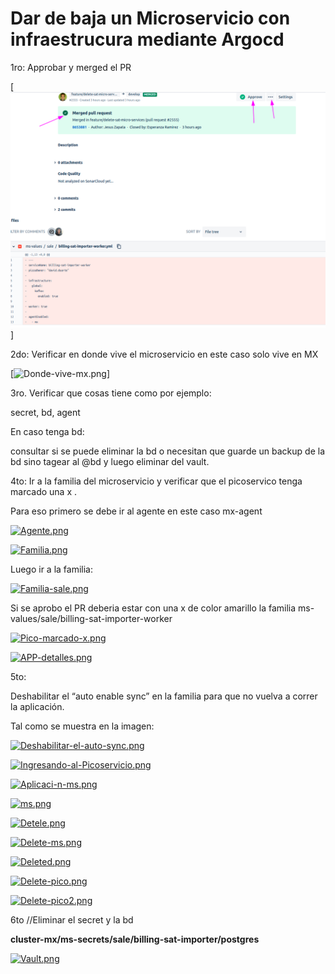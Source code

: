 # Dar de baja un Microservicio con infraestrucura mediante Argocd

1ro: Approbar y merged el PR

[![Approve-PR.png](imagenes/Approve-PR.png)]

2do: Verificar en donde vive el microservicio  en este caso solo vive en MX

[![Donde-vive-mx.png](https://i.postimg.cc/Y2hXNpwC/Donde-vive-mx.png)]

3ro. Verificar que cosas tiene como por ejemplo:

secret, bd, agent 

En caso tenga bd:

consultar si se puede eliminar la bd o necesitan que guarde un backup de la bd sino tagear al @bd y luego eliminar del vault.

4to: Ir a la familia del microservicio y verificar que el picoservico tenga marcado una x .

Para eso primero se debe ir al agente en este caso mx-agent

[![Agente.png](https://i.postimg.cc/rsXttCkW/Agente.png)](https://postimg.cc/qhw7PKgM)


[![Familia.png](https://i.postimg.cc/tRNg5Hd8/Familia.png)](https://postimg.cc/mhhRLJ5S)

Luego ir a la familia:

[![Familia-sale.png](https://i.postimg.cc/6qbJmzp4/Familia-sale.png)](https://postimg.cc/Cn8QZGDw)

Si se aprobo el PR deberia estar con una x de color amarillo la familia ms-values/sale/billing-sat-importer-worker

[![Pico-marcado-x.png](https://i.postimg.cc/m2154Td5/Pico-marcado-x.png)](https://postimg.cc/w7HVcYYX)

[![APP-detalles.png](https://i.postimg.cc/5ysYkcz5/APP-detalles.png)](https://postimg.cc/SYzxJvDj)

5to:

 Deshabilitar el “auto enable sync” en la familia para que no vuelva a correr la aplicación.

Tal como se muestra en la imagen:

[![Deshabilitar-el-auto-sync.png](https://i.postimg.cc/gk06LJ9g/Deshabilitar-el-auto-sync.png)](https://postimg.cc/bdKvKqwn)

[![Ingresando-al-Picoservicio.png](https://i.postimg.cc/y8mBVmft/Ingresando-al-Picoservicio.png)](https://postimg.cc/ZW5XHdzx)

[![Aplicaci-n-ms.png](https://i.postimg.cc/Wbjc5Fp7/Aplicaci-n-ms.png)](https://postimg.cc/dDWf10y7)

[![ms.png](https://i.postimg.cc/XYR8gF4j/ms.png)](https://postimg.cc/v4vfY44k)

[![Detele.png](https://i.postimg.cc/jq1JNTsK/Detele.png)](https://postimg.cc/14pthLnY)

[![Delete-ms.png](https://i.postimg.cc/x8LJnkBR/Delete-ms.png)](https://postimg.cc/QKxxqM89)

[![Deleted.png](https://i.postimg.cc/85RNChPj/Deleted.png)](https://postimg.cc/Q9dR4K73)

[![Delete-pico.png](https://i.postimg.cc/KzqQBWYV/Delete-pico.png)](https://postimg.cc/njmvt0BY)

[![Delete-pico2.png](https://i.postimg.cc/P5jctBvz/Delete-pico2.png)](https://postimg.cc/xc6g5pRc)

6to //Eliminar el secret y la bd

****cluster-mx/ms-secrets/sale/billing-sat-importer/postgres****

[![Vault.png](https://i.postimg.cc/2Skw9mBJ/Vault.png)](https://postimg.cc/qzFygPwX)